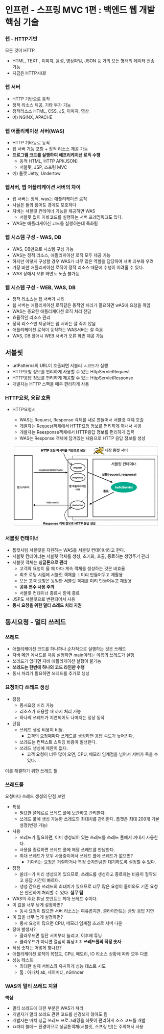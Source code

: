 # 인프런 - 스프링 MVC 1편 : 백엔드 웹 개발 핵심 기술

### 웹 - HTTP기반
모든 것이 HTTP
- HTML, TEXT , 이미지, 음성, 영상파일, JSON 등 거의 모든 형태의 데이터 전송 가능
- 지금은 HTTP시대!

### 웹 서버
- HTTP 기반으로 동작
- 정적 리소스 제공, 기타 부가 기능
- 정적리소스 HTML, CSS, JS, 이미지, 영상
- 예) NGINX, APACHE

### 웹 어플리케이션 서버(WAS)
- HTTP 기바능로 동작
- 웹 서버 기능 포함 + 정적 리소스 제공 가능
- **프로그램 코드를 실행하여 애프리케이션 로직 수행**
  - 동적 HTML, HTTP API(JSON)
  - 서블릿, JSP, 스프링 MVC
- 예) 톰캣 Jetty, Undertow

### 웹서버, 엡 어플리케이션 서버의 차이
- 웹 서버는 정적, was는 애플리케이션 로직
- 사실은 둘의 용어도 경계도 모호하다
- 자바는 서블릿 컨테이너 기능을 제공하면 WAS
  - 서블릿 없이 자바코드를 실행하는 서버 프레임워크도 있다.
- WAS는 애플리케이션 코드를 실행하는데 특화됨

### 웹 시스템 구성 - WAS, DB
- WAS, DB만으로 시스템 구성 가능
- WAS는 정적 리소스, 애필리케이션 로직 모두 제공 가능
- 하지만 이렇게 구성할 경우 WAS가 너무 많은 역할을 담당하여 서버 과부화 우려
- 가장 비싼 애플리케이션 로직이 정적 리소스 때문에 수행이 어려울 수 있다.
- WAS 장애시 오류 화면도 노출 불가능

### 웹 시스템 구성 - WEB, WAS, DB
- 정적 리소스는 웹 서버가 처리
- 웹 서버는 애플리케이션 로직같은 동적인 처리가 필요하면 wAS에 요청을 위임
- WAS는 중요한 애플리케이션 로직 처리 전담
- 효율적인 리소스 관리
- 정적 리소스만 제공하는 웹 서버는 잘 죽지 않음
- 애플리케이션 로직이 동작하는 WAS서버는 잘 죽음
- WAS, DB 장애시 WEB 서버가 오류 화면 제공 가능

## 서블릿
- urlPatterns의 URL이 호출되면 서블리 ㅅ코드가 실행
- HTTP요청 정보를 편리하게 사용할 수 있는 HttpServletRequest
- HTTP응답 정보를 편리하게 제공할 수 있는 HttpServletResponse
- 개발자는 HTTP 스펙을 매우 편리하게 사용

### HTTP요청, 응답 흐름
- HTTP요청시
  - WAS는 Request, Response 객체를 새로 만들어서 서블릿 객체 호출
  - 개발자는 Request객체에서 HTTP요청 정보를 편리하게 꺼내서 사용
  - 개발자는 Reesponse객체에서 HTTP응답 정보를 편리하게 입력
  - WAS는 Response 객체에 담겨있는 내용으로 HTTP 응답 정보를 생성

  ![img.png](img.png)

### 서블릿 컨테이너
- 톰캣처럼 서블릿을 지원하는 WAS를 서블릿 컨테이너라고 한다.
- 서블릿 컨테이너는 서블릿 객체를 생성, 초기화, 호출, 종료하는 생명주기 관리
- 서블릿 객체는 **싱글톤으로 관리**
  - 고객의 요청이 올 때 마다 계속 객체를 생성하는 것은 비효율
  - 최초 로딩 시점에 서블릿 객체를 ㅣ미리 만들어두고 재활용
  - 모든 고객 요청은 동일한 서블릿 객체를 미리 만들어두고 재활용
  - **공유 변수 사용 주의**
  - 서블릿 컨테이너 종료시 함께 종료
- JSP도 서블릿으로 변환되어서 사용
- **동시 요청을 위한 멀티 쓰레드 처리 지원**

## 동시요청 - 멀티 쓰레드
### 쓰레드
- 애플리케이션 코드를 하나하나 순차적으로 실행하는 것은 쓰레드
- 자바 메인 메서드를 처음 실행하면 main이라는 이름의 쓰레드가 실행
- 쓰레드가 없다면 자바 애플리케이션 실행이 불가능
- **쓰레드는 한번에 하나의 코드 라인만 수행**
- 동시 처리가 필요하면 쓰레드를 추가로 생성

### 요청마다 쓰레드 생성
- 장점
  - 동시요청 처리 가능
  - 리소스가 허용할 때 까지 처리 가능
  - 하나의 쓰레드가 지연되어도 나머지는 정상 동작
- 단점
  - 쓰레드 생성 비용이 비쌈.
    - 고객의 요청때마다 쓰레드를 생성하면 응답 속도가 늦어진다.
  - 쓰레드는 컨텍스트 스위칭 비용이 발생한다.
  - 쓰레드 생성에 제한이 없다.
    - 고객 요청이 너무 많이 오면, CPU, 메모리 임계점을 넘어서 서버가 죽을 수 있다.
  
이를 해결하기 위한 쓰레드 풀
### 쓰레드풀
요청마다 쓰레드 생성의 단점 보완
- 특징
  - 필요한 쓸데르르 쓰레드 풀에 보관하고 관리한다.
  - 쓰레드 풀에 생성 가능한 쓰레드의 최대치를 관리한다. 톰잿은 최대 200개 기본 설정(변경 가능)
- 사용
  - 쓰레드가 필요하면, 이미 생성되어 있는 쓰레드를 쓰레드 풀에서 꺼내서 사용한다.
  - 사용을 종료하면 쓰레드 풀에 해당 쓰레드를 반납한다.
  - 최대 쓰레드가 모두 사용중이어서 쓰레드 풀에 쓰레드가 없으면?
    - 기다리는 요청은 거절하거나 특정 숫자만큼만 대기하도록 설정할 수 있다.
- 장점
  - 쓸데ㅡ가 미리 생성되어 있으므로, 쓰레드를 생성하고 종료하는 비용이 절약되고 응답 시간이 빠르다.
  - 생성 간으한 쓰레드의 최대치가 있으므로 너무 많은 요청이 들어와도 기존 요청은 안전하게 처리할 수 있다.
**실무 팁**
- WAS의 주요 튜닝 포인트는 최대 쓰레드 수이다.
- 이 값을 너무 낮게 설정하면?
  - 동시 요청이 많으면 서버 리소스는 여유롭지만, 클라이언트는 금방 응답 지연
- 이 값을 너무 높게 설정하면?
  - 동시 요청이 많으면 CPU, 메모리 임계점 초과로 서버 다운
- 장애 발생시?
  - 클라우드면 일단 서버부터 늘리고, 이후에 튜닝
  - 클라우드가 아니면 열심히 튜닝ㅎㅎ
**쓰레드풀의 적정 숫자**
- 적정 숫자는 어떻게 찾나요?
- 애플리케이션 로직의 복잡도, CPU, 메모리, IO 리소스 상황에 따라 모두 다름
- 성능 테스트
  - 최대한 실제 서비스와 유사하게 성능 테스트 시도
  - 툴 : 아파치 ab, 제이미터, nGrinder

### WAS의 멀티 쓰레드 지원
**핵심**
- 멀티 쓰레드에 대한 부분은 WAS가 처리
- 개발자가 멀티 쓰레드 관련 코드를 신경쓰지 않아도 됨
- 개발자는 마치 싱글 쓰레드 프로그래밍을 하듯이 편리하게 소스 코드를 개발
- ㅁ러티 쓸데ㅡ 환경이므로 싱글톤객체(서블릿,  스프링 빈)는 주의해서 사용